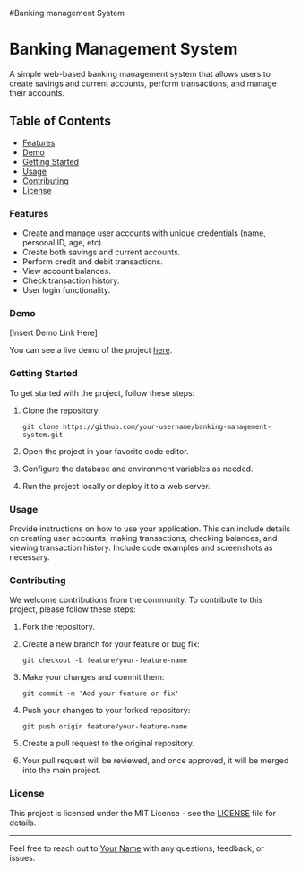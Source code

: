 #Banking management System

<body>
  <h1>Banking Management System</h1>
  <p>A simple web-based banking management system that allows users to create savings and current accounts, perform transactions, and manage their accounts.</p>

  ## Table of Contents
  - [Features](#features)
  - [Demo](#demo)
  - [Getting Started](#getting-started)
  - [Usage](#usage)
  - [Contributing](#contributing)
  - [License](#license)

  ### Features
  - Create and manage user accounts with unique credentials (name, personal ID, age, etc).
  - Create both savings and current accounts.
  - Perform credit and debit transactions.
  - View account balances.
  - Check transaction history.
  - User login functionality.

  ### Demo
  [Insert Demo Link Here]

  You can see a live demo of the project [here](#).

  ### Getting Started
  To get started with the project, follow these steps:

  1. Clone the repository:
     ```
     git clone https://github.com/your-username/banking-management-system.git
     ```

  2. Open the project in your favorite code editor.

  3. Configure the database and environment variables as needed.

  4. Run the project locally or deploy it to a web server.

  ### Usage
  Provide instructions on how to use your application. This can include details on creating user accounts, making transactions, checking balances, and viewing transaction history. Include code examples and screenshots as necessary.

  ### Contributing
  We welcome contributions from the community. To contribute to this project, please follow these steps:

  1. Fork the repository.

  2. Create a new branch for your feature or bug fix:
     ```
     git checkout -b feature/your-feature-name
     ```

  3. Make your changes and commit them:
     ```
     git commit -m 'Add your feature or fix'
     ```

  4. Push your changes to your forked repository:
     ```
     git push origin feature/your-feature-name
     ```

  5. Create a pull request to the original repository.

  6. Your pull request will be reviewed, and once approved, it will be merged into the main project.

  ### License
  This project is licensed under the MIT License - see the [LICENSE](LICENSE) file for details.

  ---

  Feel free to reach out to [Your Name](mailto:your.email@example.com) with any questions, feedback, or issues.

</body>
</html>
